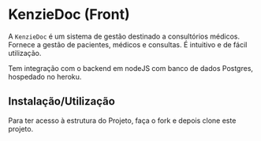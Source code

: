 # KenzieDoc (Front)

A `KenzieDoc` é um sistema de gestão destinado a consultórios médicos. Fornece a gestão de pacientes, médicos e consultas. É intuitivo e de fácil utilização.

Tem integração com o backend em nodeJS com banco de dados Postgres, hospedado no heroku.

## Instalação/Utilização

Para ter acesso à estrutura do Projeto, faça o fork e depois clone este projeto.
